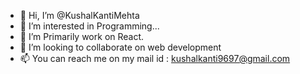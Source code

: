 - 👋 Hi, I’m @KushalKantiMehta
- 👀 I’m interested in Programming...
- 🌱 I’m Primarily work on React.
- 💞️ I’m looking to collaborate on web development
- 📫 You can reach me on my mail id : kushalkanti9697@gmail.com

<!---
KushalKantiMehta/KushalKantiMehta is a ✨ special ✨ repository because its `README.md` (this file) appears on your GitHub profile.
You can click the Preview link to take a look at your changes.
--->
